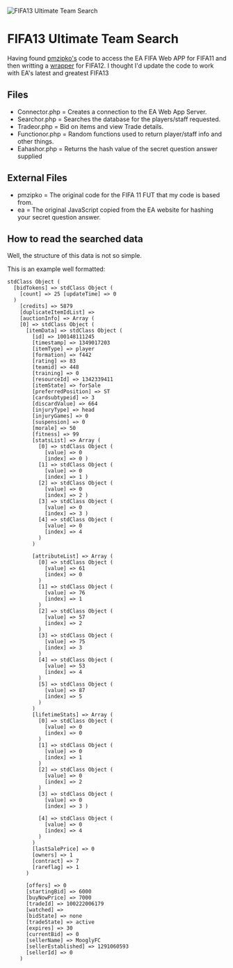 ![FIFA13 Ultimate Team Search](http://i.imgur.com/gUxon.png)

# FIFA13 Ultimate Team Search

Having found [pmzipko's](http://pastebin.com/Zu5uDP7X) code to access the EA FIFA Web APP for FIFA11 and then writting a [wrapper](https://github.com/mousey/FIFA12-Ultimate-Team-Search) for FIFA12. 
I thought I'd update the code to work with EA's latest and greatest FIFA13

## Files
* Connector.php  = Creates a connection to the EA Web App Server.
* Searchor.php   = Searches the database for the players/staff requested.
* Tradeor.php    = Bid on items and view Trade details.
* Functionor.php = Random functions used to return player/staff info and other things.
* Eahashor.php   = Returns the hash value of the secret question answer supplied

## External Files
* pmzipko = The original code for the FIFA 11 FUT that my code is based from.
* ea      = The original JavaScript copied from the EA website for hashing your secret question answer.

## How to read the searched data

Well, the structure of this data is not so simple.

This is an example well formatted:

    stdClass Object ( 
      [bidTokens] => stdClass Object ( 
        [count] => 25 [updateTime] => 0 
      ) 
        [credits] => 5879 
        [duplicateItemIdList] => 
        [auctionInfo] => Array ( 
        [0] => stdClass Object ( 
          [itemData] => stdClass Object ( 
            [id] => 100148111245 
            [timestamp] => 1349017203 
            [itemType] => player 
            [formation] => f442 
            [rating] => 83 
            [teamid] => 448 
            [training] => 0 
            [resourceId] => 1342339411 
            [itemState] => forSale 
            [preferredPosition] => ST 
            [cardsubtypeid] => 3 
            [discardValue] => 664 
            [injuryType] => head 
            [injuryGames] => 0 
            [suspension] => 0 
            [morale] => 50 
            [fitness] => 99 
            [statsList] => Array ( 
              [0] => stdClass Object ( 
                [value] => 0 
                [index] => 0 ) 
              [1] => stdClass Object ( 
                [value] => 0 
                [index] => 1 ) 
              [2] => stdClass Object ( 
                [value] => 0 
                [index] => 2 ) 
              [3] => stdClass Object ( 
                [value] => 0 
                [index] => 3 ) 
              [4] => stdClass Object ( 
                [value] => 0 
                [index] => 4 
              ) 
            ) 

            [attributeList] => Array ( 
              [0] => stdClass Object ( 
                [value] => 61 
                [index] => 0 
              ) 
              [1] => stdClass Object ( 
                [value] => 76 
                [index] => 1 
              ) 
              [2] => stdClass Object ( 
                [value] => 57 
                [index] => 2 
              ) 
              [3] => stdClass Object ( 
                [value] => 75 
                [index] => 3 
              ) 
              [4] => stdClass Object ( 
                [value] => 53 
                [index] => 4 
              ) 
              [5] => stdClass Object ( 
                [value] => 87 
                [index] => 5 
              ) 
            ) 
            [lifetimeStats] => Array ( 
              [0] => stdClass Object ( 
                [value] => 0 
                [index] => 0 
              ) 
              [1] => stdClass Object ( 
                [value] => 0 
                [index] => 1 
              ) 
              [2] => stdClass Object ( 
                [value] => 0 
                [index] => 2 
              ) 
              [3] => stdClass Object ( 
                [value] => 0 
                [index] => 3 )

              [4] => stdClass Object ( 
                [value] => 0 
                [index] => 4 
              ) 
            ) 
            [lastSalePrice] => 0 
            [owners] => 1 
            [contract] => 7 
            [rareflag] => 1 
          )

          [offers] => 0 
          [startingBid] => 6000 
          [buyNowPrice] => 7000 
          [tradeId] => 100222006179 
          [watched] => 
          [bidState] => none 
          [tradeState] => active 
          [expires] => 30 
          [currentBid] => 0 
          [sellerName] => MooglyFC 
          [sellerEstablished] => 1291060593 
          [sellerId] => 0 
        ) 